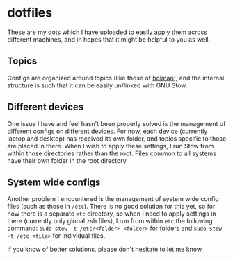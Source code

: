 # dotfiles
These are my dots which I have uploaded to easily apply them across different machines, and in hopes that it might be helpful to you as well.

## Topics
Configs are organized around topics (like those of [holman](https://github.com/holman/dotfiles)), and the internal structure is such that it can be easily un/linked with GNU Stow.

## Different devices
One issue I have and feel hasn't been properly solved is the management of different configs on different devices. For now, each device (currently laptop and desktop) has received its own folder, and topics specific to those are placed in there. When I wish to apply these settings, I run Stow from within those directories rather than the root. Files common to all systems have their own folder in the root directory.

## System wide configs
Another problem I encountered is the management of system wide config files (such as those in `/etc`). There is no good solution for this yet, so for now there is a separate `etc` directory, so when I need to apply settings in there (currently only global zsh files), I run from within `etc` the following command: `sudo stow -t /etc/<folder> <folder>` for folders and `sudo stow -t /etc <file>` for individual files.

If you know of better solutions, please don't hesitate to let me know.
